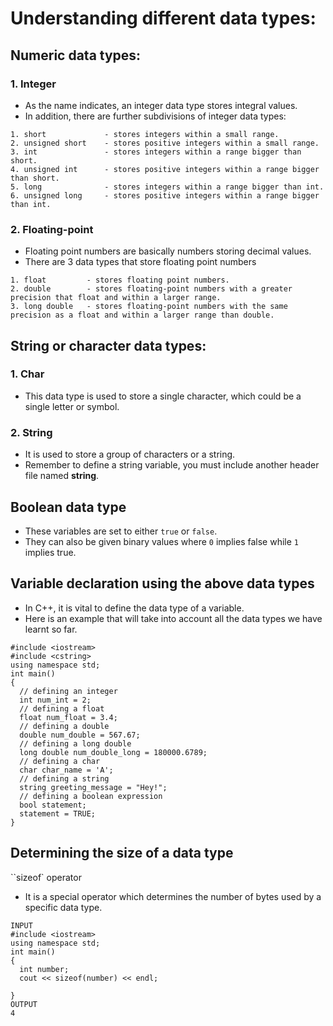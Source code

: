 # Understanding different data types:

## Numeric data types:
### 1. Integer

* As the name indicates, an integer data type stores integral values. 
* In addition, there are further subdivisions of integer data types:
~~~
1. short             - stores integers within a small range.
2. unsigned short    - stores positive integers within a small range.
3. int               - stores integers within a range bigger than short.
4. unsigned int      - stores positive integers within a range bigger than short.
5. long              - stores integers within a range bigger than int.
6. unsigned long     - stores positive integers within a range bigger than int.
~~~

### 2. Floating-point 

* Floating point numbers are basically numbers storing decimal values.
* There are 3 data types that store floating point numbers
~~~
1. float         - stores floating point numbers.
2. double        - stores floating-point numbers with a greater precision that float and within a larger range.
3. long double   - stores floating-point numbers with the same precision as a float and within a larger range than double.
~~~


## String or character data types:
### 1. Char
* This data type is used to store a single character, which could be a single letter or symbol.

### 2. String
* It is used to store a group of characters or a string.
* Remember to define a string variable, you must include another header file named **string**.


## Boolean data type
- These variables are set to either `true` or `false`.
- They can also be given binary values where `0` implies false while `1` implies true.
  
## Variable declaration using the above data types
* In C++, it is vital to define the data type of a variable.
* Here is an example that will take into account all the data types we have learnt so far.
```
#include <iostream>
#include <cstring>
using namespace std;
int main()
{
  // defining an integer
  int num_int = 2;
  // defining a float
  float num_float = 3.4;
  // defining a double
  double num_double = 567.67;
  // defining a long double
  long double num_double_long = 180000.6789;
  // defining a char
  char char_name = 'A';
  // defining a string
  string greeting_message = "Hey!";
  // defining a boolean expression
  bool statement;
  statement = TRUE;
}
```

## Determining the size of a data type
 ``sizeof` operator
- It is a special operator which determines the number of bytes used by a specific data type.
```
INPUT
#include <iostream>
using namespace std;
int main()
{
  int number;
  cout << sizeof(number) << endl;
  
}
OUTPUT
4
```

